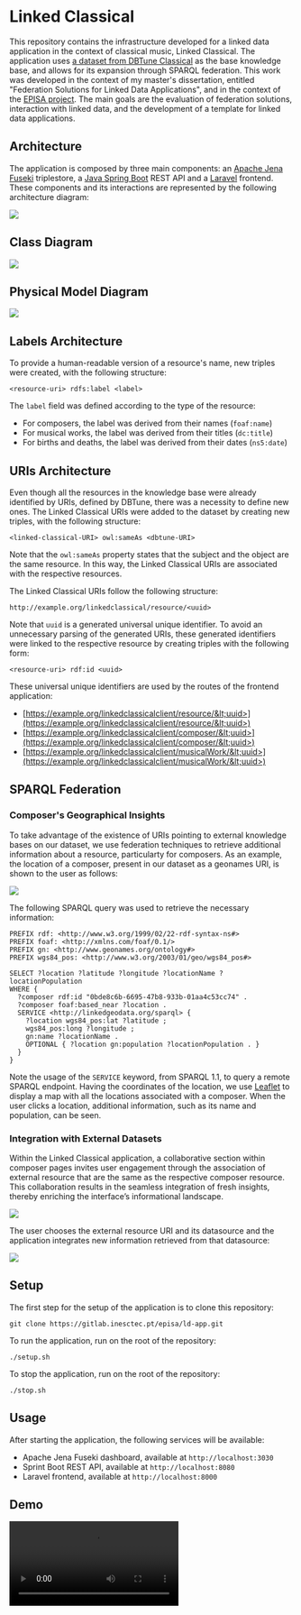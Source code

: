 # Linked Classical

This repository contains the infrastructure developed for a linked data application in the context of classical music, Linked Classical. The application uses [a dataset from DBTune Classical](http://dbtune.org/classical/) as the base knowledge base, and allows for its expansion through SPARQL federation. This work was developed in the context of my master's dissertation, entitled "Federation Solutions for Linked Data Applications", and in the context of the [EPISA project](https://episa.inesctec.pt/). The main goals are the evaluation of federation solutions, interaction with linked data, and the development of a template for linked data applications.

## Architecture

The application is composed by three main components: an [Apache Jena Fuseki](https://jena.apache.org/documentation/fuseki2/index.html) triplestore, a [Java Spring Boot](https://spring.io/projects/spring-boot) REST API and a [Laravel](https://laravel.com/) frontend. These components and its interactions are represented by the following architecture diagram:

![](./docs/architecture.png)

## Class Diagram

![](./docs/class-diagram.png)

## Physical Model Diagram

![](./docs/physical-model.png)


## Labels Architecture

To provide a human-readable version of a resource's name, new triples were created, with the following structure:

```<resource-uri> rdfs:label <label>```

The `label` field was defined according to the type of the resource:
- For composers, the label was derived from their names (`foaf:name`)
- For musical works, the label was derived from their titles (`dc:title`)
- For births and deaths, the label was derived from their dates (`ns5:date`)

## URIs Architecture

Even though all the resources in the knowledge base were already identified by URIs, defined by DBTune, there was a necessity to define new ones. The Linked Classical URIs were added to the dataset by creating new triples, with the following structure:

``` <linked-classical-URI> owl:sameAs <dbtune-URI> ```

Note that the `owl:sameAs` property states that the subject and the object are the same resource. In this way, the Linked Classical URIs are associated with the respective resources.

The Linked Classical URIs follow the following structure:

``` http://example.org/linkedclassical/resource/<uuid> ```

Note that `uuid` is a generated universal unique identifier. To avoid an unnecessary parsing of the generated URIs, these generated identifiers were linked to the respective resource by creating triples with the following form:

``` <resource-uri> rdf:id <uuid> ```

These universal unique identifiers are used by the routes of the frontend application:
- [https://example.org/linkedclassicalclient/resource/&lt;uuid>](https://example.org/linkedclassicalclient/resource/&lt;uuid>)
- [https://example.org/linkedclassicalclient/composer/&lt;uuid>](https://example.org/linkedclassicalclient/composer/&lt;uuid>)
- [https://example.org/linkedclassicalclient/musicalWork/&lt;uuid>](https://example.org/linkedclassicalclient/musicalWork/&lt;uuid>)


## SPARQL Federation

### Composer's Geographical Insights

To take advantage of the existence of URIs pointing to external knowledge bases on our dataset, we use federation techniques to retrieve additional information about a resource, particularty for composers. As an example, the location of a composer, present in our dataset as a geonames URI, is shown to the user as follows:

![](./docs/federation.png)

The following SPARQL query was used to retrieve the necessary information:

```SPARQL
PREFIX rdf: <http://www.w3.org/1999/02/22-rdf-syntax-ns#>
PREFIX foaf: <http://xmlns.com/foaf/0.1/>
PREFIX gn: <http://www.geonames.org/ontology#>
PREFIX wgs84_pos: <http://www.w3.org/2003/01/geo/wgs84_pos#>

SELECT ?location ?latitude ?longitude ?locationName ?locationPopulation
WHERE {
  ?composer rdf:id "0bde8c6b-6695-47b8-933b-01aa4c53cc74" .
  ?composer foaf:based_near ?location .
  SERVICE <http://linkedgeodata.org/sparql> {
    ?location wgs84_pos:lat ?latitude ;
    wgs84_pos:long ?longitude ;
    gn:name ?locationName .
    OPTIONAL { ?location gn:population ?locationPopulation . }
  }
}
```

Note the usage of the `SERVICE` keyword, from SPARQL 1.1, to query a remote SPARQL endpoint. Having the coordinates of the location, we use [Leaflet](https://leafletjs.com/) to display a map with all the locations associated with a composer. When the user clicks a location, additional information, such as its name and population, can be seen.

### Integration with External Datasets

Within the Linked Classical application, a collaborative section within composer pages invites user engagement through the association of external resource that are the same as the respective composer resource. This collaboration results in the seamless integration of fresh insights, thereby enriching the interface’s informational landscape.

![](./docs/link-external-entity.png)

The user chooses the external resource URI and its datasource and the application integrates new information retrieved from that datasource:

![](./docs/external-entities.png)


## Setup

The first step for the setup of the application is to clone this repository:

```git clone https://gitlab.inesctec.pt/episa/ld-app.git```

To run the application, run on the root of the repository:

```./setup.sh```

To stop the application, run on the root of the repository:

```./stop.sh```

## Usage

After starting the application, the following services will be available:

- Apache Jena Fuseki dashboard, available at `http://localhost:3030`
- Sprint Boot REST API, available at `http://localhost:8080`
- Laravel frontend, available at `http://localhost:8000`

## Demo

![](./docs/demo.mp4)
